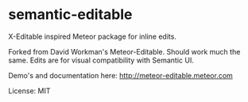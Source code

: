 semantic-editable
===============

X-Editable inspired Meteor package for inline edits.

Forked from David Workman's Meteor-Editable. Should work much the same. Edits are for visual compatibility with Semantic UI.

Demo's and documentation here: http://meteor-editable.meteor.com

License: MIT
